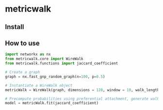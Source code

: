 metricwalk
================

<!-- WARNING: THIS FILE WAS AUTOGENERATED! DO NOT EDIT! -->

## Install

## How to use

``` python
import networkx as nx
from metricwalk.core import WireWalk
from metricwalk.functions import jaccard_coefficient

# Create a graph
graph = nx.fast_gnp_random_graph(n=100, p=0.5)

# Instantiate a WireWalk object
metricWalk = WireWalk(graph, dimensions = 128, window = 10, walk_length = 80, num_walks = 10, workers = 1)

# Precompute probabilities using preferential attachment, generate walks, and embed nodes
model = metricWalk.fit(jaccard_coefficient)
```
